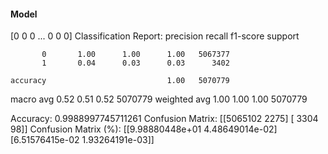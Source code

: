 #### Model
[0 0 0 ... 0 0 0]
Classification Report:
              precision    recall  f1-score   support

           0       1.00      1.00      1.00   5067377
           1       0.04      0.03      0.03      3402

    accuracy                           1.00   5070779
   macro avg       0.52      0.51      0.52   5070779
weighted avg       1.00      1.00      1.00   5070779

Accuracy: 0.9988997745711261
Confusion Matrix:
[[5065102    2275]
 [   3304      98]]
Confusion Matrix (%):
[[9.98880448e+01 4.48649014e-02]
 [6.51576415e-02 1.93264191e-03]]
